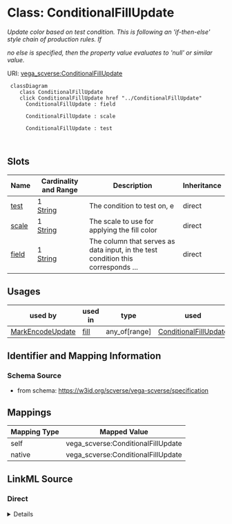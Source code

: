 

# Class: ConditionalFillUpdate 


_Update color based on test condition. This is following an 'if-then-else' style chain of production rules. If_

_no else is specified, then the property value evaluates to 'null' or similar value._





URI: [vega_scverse:ConditionalFillUpdate](https://w3id.org/scverse/vega-scverse/ConditionalFillUpdate)






```mermaid
 classDiagram
    class ConditionalFillUpdate
    click ConditionalFillUpdate href "../ConditionalFillUpdate"
      ConditionalFillUpdate : field
        
      ConditionalFillUpdate : scale
        
      ConditionalFillUpdate : test
        
      
```




<!-- no inheritance hierarchy -->


## Slots

| Name | Cardinality and Range | Description | Inheritance |
| ---  | --- | --- | --- |
| [test](test.md) | 1 <br/> [String](String.md) | The condition to test on, e | direct |
| [scale](scale.md) | 1 <br/> [String](String.md) | The scale to use for applying the fill color | direct |
| [field](field.md) | 1 <br/> [String](String.md) | The column that serves as data input, in the test condition this corresponds ... | direct |





## Usages

| used by | used in | type | used |
| ---  | --- | --- | --- |
| [MarkEncodeUpdate](MarkEncodeUpdate.md) | [fill](fill.md) | any_of[range] | [ConditionalFillUpdate](ConditionalFillUpdate.md) |






## Identifier and Mapping Information







### Schema Source


* from schema: https://w3id.org/scverse/vega-scverse/specification




## Mappings

| Mapping Type | Mapped Value |
| ---  | ---  |
| self | vega_scverse:ConditionalFillUpdate |
| native | vega_scverse:ConditionalFillUpdate |







## LinkML Source

<!-- TODO: investigate https://stackoverflow.com/questions/37606292/how-to-create-tabbed-code-blocks-in-mkdocs-or-sphinx -->

### Direct

<details>
```yaml
name: ConditionalFillUpdate
description: 'Update color based on test condition. This is following an ''if-then-else''
  style chain of production rules. If

  no else is specified, then the property value evaluates to ''null'' or similar value.'
from_schema: https://w3id.org/scverse/vega-scverse/specification
rank: 1000
attributes:
  test:
    name: test
    description: 'The condition to test on, e.g. ''isValid(datum.value). MUST be a
      valid expression in Vega. See also:

      https://vega.github.io/vega/docs/expressions/ and it MUST evaluate to either
      ''true'' or ''false''.'
    from_schema: https://w3id.org/scverse/vega-scverse/encode
    rank: 1000
    domain_of:
    - ConditionalFillUpdate
    range: string
    required: true
  scale:
    name: scale
    description: The scale to use for applying the fill color. This scale MUST exist
      in the view configuration Scales array.
    from_schema: https://w3id.org/scverse/vega-scverse/encode
    domain_of:
    - Axis
    - ColorItem
    - AxisItem
    - ConditionalFillUpdate
    required: true
    pattern: ^color_[0-9a-fA-F]{8}-[0-9a-fA-F]{4}-[0-9a-fA-F]{4}-[0-9a-fA-F]{4}-[0-9a-fA-F]{12}$
  field:
    name: field
    description: The column that serves as data input, in the test condition this
      corresponds to 'datum'.
    from_schema: https://w3id.org/scverse/vega-scverse/encode
    domain_of:
    - AggregateTransform
    - SpreadTransform
    - ContinuousColorDomain
    - ColorItem
    - AxisItem
    - ConditionalFillUpdate
    range: string
    required: true

```
</details>

### Induced

<details>
```yaml
name: ConditionalFillUpdate
description: 'Update color based on test condition. This is following an ''if-then-else''
  style chain of production rules. If

  no else is specified, then the property value evaluates to ''null'' or similar value.'
from_schema: https://w3id.org/scverse/vega-scverse/specification
rank: 1000
attributes:
  test:
    name: test
    description: 'The condition to test on, e.g. ''isValid(datum.value). MUST be a
      valid expression in Vega. See also:

      https://vega.github.io/vega/docs/expressions/ and it MUST evaluate to either
      ''true'' or ''false''.'
    from_schema: https://w3id.org/scverse/vega-scverse/encode
    rank: 1000
    alias: test
    owner: ConditionalFillUpdate
    domain_of:
    - ConditionalFillUpdate
    range: string
    required: true
  scale:
    name: scale
    description: The scale to use for applying the fill color. This scale MUST exist
      in the view configuration Scales array.
    from_schema: https://w3id.org/scverse/vega-scverse/encode
    alias: scale
    owner: ConditionalFillUpdate
    domain_of:
    - Axis
    - ColorItem
    - AxisItem
    - ConditionalFillUpdate
    range: string
    required: true
    pattern: ^color_[0-9a-fA-F]{8}-[0-9a-fA-F]{4}-[0-9a-fA-F]{4}-[0-9a-fA-F]{4}-[0-9a-fA-F]{12}$
  field:
    name: field
    description: The column that serves as data input, in the test condition this
      corresponds to 'datum'.
    from_schema: https://w3id.org/scverse/vega-scverse/encode
    alias: field
    owner: ConditionalFillUpdate
    domain_of:
    - AggregateTransform
    - SpreadTransform
    - ContinuousColorDomain
    - ColorItem
    - AxisItem
    - ConditionalFillUpdate
    range: string
    required: true

```
</details>